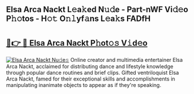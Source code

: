 ## Elsa Arca Nackt L𝚎a𝚔ed N𝚞𝚍e - Part-nWF Vi𝚍𝚎o P𝚑𝚘tos - H𝚘𝚝 O𝚗𝚕yf𝚊ns L𝚎a𝚔s FADfH

# <h2><a href="http://kfeps4.oniu.top/?m=Elsa+Arca+Nackt">🔗👉 🔴 Elsa Arca Nackt P𝚑ot𝚘𝚜 V𝚒d𝚎o</a></h2>

[![Elsa Arca Nackt Nu𝚍e𝚜](https://i.imgur.com/0qMVB7G.gif)](http://kfeps4.oniu.top/?m=Elsa+Arca+Nackt)
Online creator and multimedia entertainer Elsa Arca Nackt, acclaimed for distributing dance and lifestyle knowledge through popular dance routines and brief clips. Gifted ventriloquist Elsa Arca Nackt, famed for their exceptional skills and accomplishments in manipulating inanimate objects to appear as if they're speaking.  

